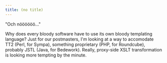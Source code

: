 ```yaml
---
title: (no title)
---
```

<p>"Och nöööööö..."</p>

<p>Why does every bloody software have to use its own bloody templating language? Just for our postmasters, I'm looking at a way to accomodate TT2 (Perl, for Sympa), something proprietary (PHP, for Roundcube), probably JSTL (Java, for Bedework). Really, proxy-side XSLT transformation is looking more tempting by the minute.</p>